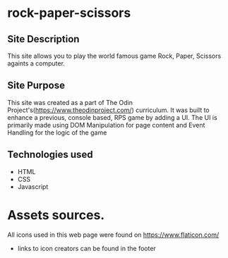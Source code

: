 # rock-paper-scissors

## Site Description
This site allows you to play the world famous game Rock, Paper, Scissors againts a computer. 

## Site Purpose
This site was created as a part of The Odin Project's(https://www.theodinproject.com/) curriculum. It was built to enhance a previous, console based, RPS game by adding a UI. The UI is primarily made using DOM Manipulation for page content and Event Handling for the logic of the game

## Technologies used
- HTML
- CSS
- Javascript

# Assets sources.
All icons used in this web page were found on https://www.flaticon.com/
- links to icon creators can be found in the footer